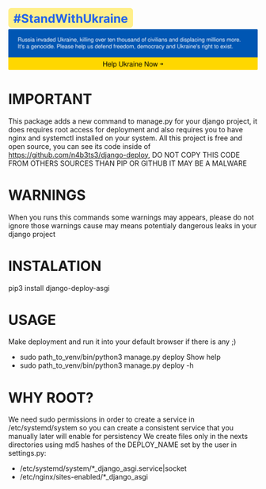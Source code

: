 [![StandWithUkraine](https://raw.githubusercontent.com/vshymanskyy/StandWithUkraine/main/badges/StandWithUkraine.svg)](https://github.com/vshymanskyy/StandWithUkraine/blob/main/docs/README.md)
[![Stand With Ukraine](https://raw.githubusercontent.com/vshymanskyy/StandWithUkraine/main/banner2-direct.svg)](https://vshymanskyy.github.io/StandWithUkraine/)
# IMPORTANT
This package adds a new command to manage.py for your django project, it does requires root access for deployment and also requires you to have nginx and systemctl 
installed on your system. All this project is free and open source, you can see its code inside of https://github.com/n4b3ts3/django-deploy, DO NOT COPY THIS CODE 
FROM OTHERS SOURCES THAN PIP OR GITHUB IT MAY BE A MALWARE
# WARNINGS
When you runs this commands some warnings may appears, please do not ignore those warnings cause may means potentialy dangerous leaks in your django project 
# INSTALATION
pip3 install django-deploy-asgi
# USAGE
Make deployment and run it into your default browser if there is any ;)
* sudo path_to_venv/bin/python3 manage.py deploy 
Show help
* sudo path_to_venv/bin/python3 manage.py deploy -h 
# WHY ROOT?
We need sudo permissions in order to create a service in /etc/systemd/system so you can create a consistent service that you manually later will enable for persistency
We create files only in the nexts directories using md5 hashes of the DEPLOY_NAME set by the user in settings.py:
* /etc/systemd/system/*_django_asgi.service|socket
* /etc/nginx/sites-enabled/*_django_asgi

